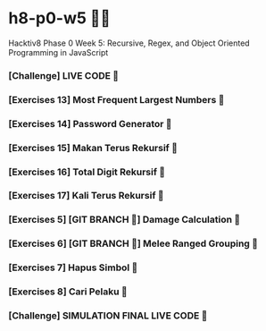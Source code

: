 # h8-p0-w5 🦊📑
Hacktiv8 Phase 0 Week 5: Recursive, Regex, and Object Oriented Programming in JavaScript

### [Challenge] LIVE CODE 💯
### [Exercises 13] Most Frequent Largest Numbers 💯
### [Exercises 14] Password Generator 💯
### [Exercises 15] Makan Terus Rekursif 💯
### [Exercises 16] Total Digit Rekursif 💯
### [Exercises 17] Kali Terus Rekursif 💯
### [Exercises 5] [GIT BRANCH 🚫] Damage Calculation 💯
### [Exercises 6] [GIT BRANCH 🚫] Melee Ranged Grouping 💯
### [Exercises 7] Hapus Simbol 💯
### [Exercises 8] Cari Pelaku 💯
### [Challenge] SIMULATION FINAL LIVE CODE 💯
